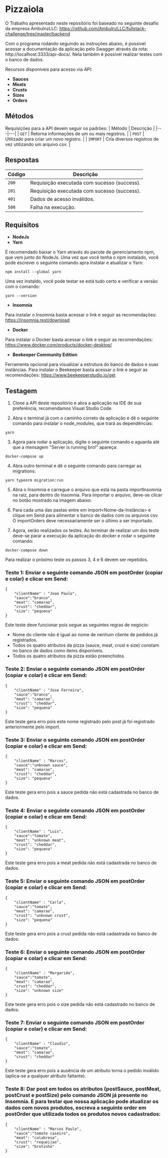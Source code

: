 <h1>Pizzaiola</h1>

O Trabalho apresentado neste repositório foi baseado no seguinte desafio da empresa AmbulnzLLC: https://github.com/AmbulnzLLC/fullstack-challenge/tree/master/backend

Com o programa rodando seguindo as instruções abaixo, é possivel acessar a documentação da aplicação pelo Swagger através da rota: http://localhost:3333/api-docs/. Nela também é possível realizar testes com o banco de dados.

Recursos disponíveis para acesso via API:
* **Sauces**
* **Meats**
* **Crusts**
* **Sizes**
* **Orders**

## Métodos
Requisições para a API devem seguir os padrões:
| Método | Descrição |
|---|---|
| `GET` | Retorna informações de um ou mais registros. |
| `POST` | Utilizado para criar um novo registro. |
| `IMPORT` | Cria diversos registros de vez utilizando um arquivo csv. |

## Respostas

| Código | Descrição |
|---|---|
| `200` | Requisição executada com sucesso (success).|
| `201` | Requisição executada com sucesso (success).|
| `401` | Dados de acesso inválidos.|
| `500` | Falha na execução.|

## Requisitos

* **NodeJs**
* **Yarn**

É recomendado baixar o Yarn através do pacote de gerenciamento npm, que vem junto do NodeJs. Uma vez que você tenha o npm instalado, você pode escrever o seguinte comando apra instalar e atualizar o Yarn:

```
npm install --global yarn
```
Uma vez instaldo, você pode testar se está tudo certo e verificar a versão com o comando:

```
yarn --version
```
* **Insomnia**

Para instalar o Insomnia basta acessar o link e seguir as recomendações: https://insomnia.rest/download

* **Docker**

Para instalar o Docker basta acessar o link e seguir as recomendações: https://www.docker.com/products/docker-desktop/

* **Beekeeper Community Edition**

Ferramenta opcional para visualizar a estrutura do banco de dados e suas instâncias. Para instalar o Beekeeper basta acessar o link e seguir as recomendações: https://www.beekeeperstudio.io/get

## Testagem

1. Clone a API deste repositório e abra a aplicação na IDE de sua preferência, recomendamos Visual Studio Code.

2. Abra o terminal já com o caminho correto da aplicação e dê o seguinte comando para instalar o node_modules, que trará as dependências:

```
yarn
```

3. Agora para rodar a aplicação, digite o seguinte comando e aguarda até que a mensagem "Server is running bro!" apareça:

```
docker-compose up
```

4. Abra outro terminal e dê o seguinte comando para carregar as migrations:

```
yarn typeorm migration:run
```

5. Abra o Insomnia e carregue o arquivo que está na pasta importInsomnia na raiz, para dentro do Insomnia. Para importar o arquivo, deve-se clicar no botão mostrado na imagem abaixo:

6. Para cada uma das pastas entre em import<Nome-da-Instância> e clique em Send para alimentar o banco de dados com os arquivos csv. O importOrders deve necessariamente ser o último a ser importado.

7. Agora, serão realizados os testes. Ao terminar de realizar um dos teste deve-se parar a execução da aplicação do docker e rodar o seguinte comando:

```
docker-compose down
```

Para realizar o próximo teste os passos 3, 4 e 6 devem ser repetidos.

### Teste 1: Enviar o seguinte comando JSON em postOrder (copiar e colar) e clicar em Send:
```
{
    "clientName" : "Joao Paulo",
    "sauce":"branco",
    "meat": "camarao",
    "crust": "cheddar",
    "size": "pequena"
}
```
Este teste deve funcionar pois segue as seguintes regras de negócio:
* Nome do cliente não é igual ao nome de nenhum cliente de pedidos já registrados.
* Todos os quatro atributos da pizza (sauce, meat, crust e size) constam no banco de dados como items disponíveis.
* Todos os quatro atributos da pizza estão preenchidos.

### Teste 2: Enviar o seguinte comando JSON em postOrder (copiar e colar) e clicar em Send:
```
{
    "clientName" : "Jose Ferreira",
    "sauce":"branco",
    "meat": "camarao",
    "crust": "cheddar",
    "size": "pequena"
}
```
Este teste gera erro pois este nome registrado pelo post já foi registrado anteriormente pelo import.

### Teste 3: Enviar o seguinte comando JSON em postOrder (copiar e colar) e clicar em Send:
```
{
    "clientName" : "Marcos",
    "sauce":"unknown sauce",
    "meat": "camarao",
    "crust": "cheddar",
    "size": "pequena"
}
```
Este teste gera erro pois a sauce pedida não está cadastrada no banco de dados.

### Teste 4: Enviar o seguinte comando JSON em postOrder (copiar e colar) e clicar em Send:
```
{
    "clientName" : "Luis",
    "sauce":"tomate",
    "meat": "unknown meat",
    "crust": "cheddar",
    "size": "pequena"
}
```
Este teste gera erro pois a meat pedida não está cadastrada no banco de dados.

### Teste 5: Enviar o seguinte comando JSON em postOrder (copiar e colar) e clicar em Send:
```
{
    "clientName" : "Carla",
    "sauce":"tomate",
    "meat": "camarao",
    "crust": "unknown crust",
    "size": "pequena"
}
```
Este teste gera erro pois a crust pedida não está cadastrada no banco de dados.

### Teste 6: Enviar o seguinte comando JSON em postOrder (copiar e colar) e clicar em Send:
```
{
    "clientName" : "Margarida",
    "sauce":"tomate",
    "meat": "camarao",
    "crust": "cheddar",
    "size": "unknown size"
}
```
Este teste gera erro pois o size pedida não está cadastrado no banco de dados.

### Teste 7: Enviar o seguinte comando JSON em postOrder (copiar e colar) e clicar em Send:
```
{
    "clientName" : "Claudio",
    "sauce":"tomate",
    "meat": "camarao",
    "crust": "cheddar"
}
```
Este teste gera erro pois a ausência de um atributo torna o pedido inválido (aplica-se a qualquer atributo faltante).

### Teste 8: Dar post em todos os atributos (postSauce, postMeat, postCrust e postSize) pelo comando JSON já presente no Insomnia. E para testar que nossa aplicação pode atualizar os dados com novos produtos, escreva a seguinte order em postOrder que utilizada todos os produtos novos cadastrados:

```
{
    "clientName" : "Marcos Paulo",
    "sauce":"tomate caseiro",
    "meat": "calabresa",
    "crust": "requeijao",
    "size": "brotinho"
}
```
